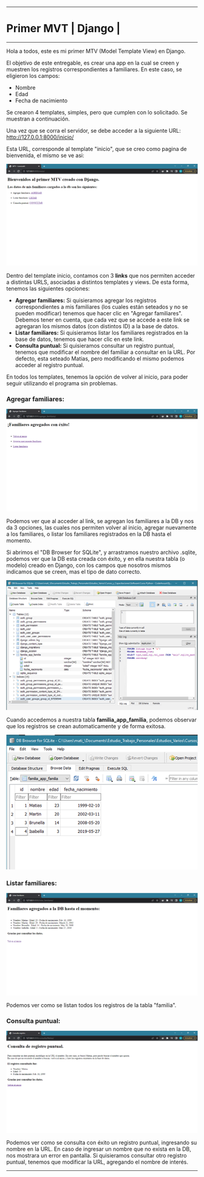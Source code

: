 
---
# Primer MVT | Django |
---

Hola a todos, este es mi primer MTV (Model Template View) en Django.

El objetivo de este entregable, es crear una app en la cual se creen y muestren los registros correspondientes a familiares. En este caso, se eligieron los campos:

- Nombre
- Edad
- Fecha de nacimiento

Se crearon 4 templates, simples, pero que cumplen con lo solicitado. Se muestran a continuación.

Una vez que se corra el servidor, se debe acceder a la siguiente URL: http://127.0.0.1:8000/inicio/

Esta URL, corresponde al template "inicio", que se creo como pagina de bienvenida, el mismo se ve asi:

![img_inicio](https://raw.githubusercontent.com/matilorenzatti/MVT-Lorenzatti/main/img_read/1.png)

Dentro del template inicio, contamos con 3 **links** que nos permiten acceder a distintas URLS, asociadas a distintos templates y views. De esta forma, tenemos las siguientes opciones:
- **Agregar familiares:** Si quisieramos agregar los registros correspondientes a mis familiares (los cuales están seteados y no se pueden modificar) tenemos que hacer clic en "Agregar familiares". Debemos tener en cuenta, que cada vez que se accede a este link se agregaran los mismos datos (con distintos ID) a la base de datos.
- **Listar familiares:** Si quisieramos listar los familiares registrados en la base de datos, tenemos que hacer clic en este link.
- **Consulta puntual:** Si quisieramos consultar un registro puntual, tenemos que modificar el nombre del familiar a consultar en la URL. Por defecto, esta seteado Matias, pero modificando el mismo podemos acceder al registro puntual.

En todos los templates, tenemos la opción de volver al inicio, para poder seguir utilizando el programa sin problemas.

### Agregar familiares:

![img_agregar](https://raw.githubusercontent.com/matilorenzatti/MVT-Lorenzatti/main/img_read/2.png)

Podemos ver que al acceder al link, se agregan los familiares a la DB y nos da 3 opciones, las cuales nos permiten volver al inicio, agregar nuevamente a los familiares, o listar los familiares registrados en la DB hasta el momento.

Si abrimos el "DB Browser for SQLite", y arrastramos nuestro archivo .sqlite, podemos ver que la DB esta creada con éxito, y en ella nuestra tabla (o modelo) creado en Django, con los campos que nosotros mismos indicamos que se creen, mas el tipo de dato correcto.

![img_db](https://raw.githubusercontent.com/matilorenzatti/MVT-Lorenzatti/main/img_read/3.png)

Cuando accedemos a nuestra tabla **familia_app_familia**, podemos observar que los registros se crean automaticamente y de forma exitosa.

![img_registros](https://raw.githubusercontent.com/matilorenzatti/MVT-Lorenzatti/main/img_read/4.png)


### Listar familiares:

![img_listar](https://raw.githubusercontent.com/matilorenzatti/MVT-Lorenzatti/main/img_read/5.png)

Podemos ver como se listan todos los registros de la tabla "familia".

### Consulta puntual:

![img_registros](https://raw.githubusercontent.com/matilorenzatti/MVT-Lorenzatti/main/img_read/6.png)

Podemos ver como se consulta con éxito un registro puntual, ingresando su nombre en la URL. En caso de ingresar un nombre que no exista en la DB, nos mostrara un error en pantalla. Si quisieramos consultar otro registro puntual, tenemos que modificar la URL, agregando el nombre de interés.


---

